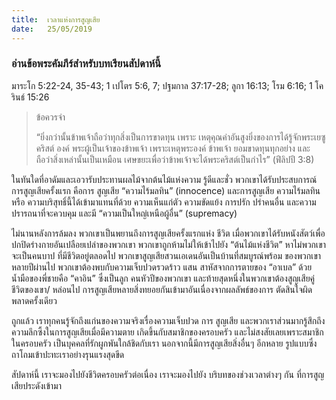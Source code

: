 ```yaml
---
title:  เวลาแห่งการสูญเสีย
date:   25/05/2019
---
```


### อ่านข้อพระคัมภีร์สำหรับบทเรียนสัปดาห์นี้
มาระโก 5:22-24, 35-43; 1 เปโตร 5:6, 7; ปฐมกาล 37:17-28; ลูกา 16:13; โรม 6:16; 1 โครินธ์ 15:26

> <p>ข้อควรจำ</p>
> “ยิ่งกว่านั้นข้าพเจ้าถือว่าทุกสิ่งเป็นการขาดทุน เพราะ เหตุคุณค่าอันสูงยิ่งของการได้รู้จักพระเยซูคริสต์ องค์ พระผู้เป็นเจ้าของข้าพเจ้า เพราะเหตุพระองค์ ข้าพเจ้า ยอมขาดทุนทุกอย่าง และถือว่าสิ่งเหล่านั้นเป็นเหมือน เศษขยะเพื่อว่าข้าพเจ้าจะได้พระคริสต์เป็นกำไร” (ฟีลิปปี 3:8)

ในทันใดที่อาดัมและเอวารับประทานผลไม้จากต้นไม้แห่งความ รู้ดีและชั่ว พวกเขาได้รับประสบการณ์การสูญเสียครั้งแรก คือการ สูญเสีย “ความไร้มลทิน” (innocence) และการสูญเสีย ความไร้มลทิน หรือ ความบริสุทธิ์นี้ได้เข้ามาแทนที่ด้วย ความเห็นแก่ตัว ความขัดแย้ง การปรัก ปรำคนอื่น และความปรารถนาที่จะควบคุม และมี “ความเป็นใหญ่เหนือผู้อื่น” (supremacy)

ไม่นานหลังการล้มลง พวกเขาเป็นพยานถึงการสูญเสียครั้งแรกแห่ง ชีวิต เมื่อพวกเขาได้รับหนังสัตว์เพื่อปกปิดร่างกายอันเปลือยเปล่าของพวกเขา พวกเขาถูกห้ามไม่ให้เข้าไปยัง “ต้นไม้แห่งชีวิต” หาไม่พวกเขาจะเป็นคนบาป ที่มีชีวิตอยู่ตลอดไป พวกเขาสูญเสียสวนเอเดนอันเป็นบ้านที่สมบูรณ์พร้อม ของพวกเขา หลายปีผ่านไป พวกเขาต้องพบกับความเจ็บปวดรวดร้าว แสน สาหัสจากการตายของ “อาเบล” ด้วยน้ำมือของพี่ชายคือ “คาอิน” ซึ่งเป็นลูก คนหัวปีของพวกเขา และท้ายสุดหนึ่งในพวกเขาต้องสูญเสียคู่ชีวิตของเขา/ หล่อนไป การสูญเสียหลายสิ่งทยอยกันเข้ามาอันเนื่องจากผลลัพธ์ของการ ตัดสินใจผิดพลาดครั้งเดียว

ถูกแล้ว เราทุกคนรู้จักถึงแก่นของความจริงเรื่องความเจ็บปวด การ สูญเสีย และพวกเราส่วนมากรู้สึกถึงความลึกซึ้งในการสูญเสียเมื่อมีความตาย เกิดขึ้นกับสมาชิกของครอบครัว และไม่สงสัยเลยเพราะสมาชิกในครอบครัว เป็นบุคคลที่รักผูกพันใกล้ชิดกับเรา นอกจากนี้มีการสูญเสียสิ่งอื่นๆ อีกหลาย รูปแบบซึ่งถาโถมเข้าปะทะเราอย่างรุนแรงสุดขีด

สัปดาห์นี้ เราจะมองไปยังชีวิตครอบครัวต่อเนื่อง เราจะมองไปยัง บริบทของช่วงเวลาต่างๆ กัน ที่การสูญเสียประดังเข้ามา